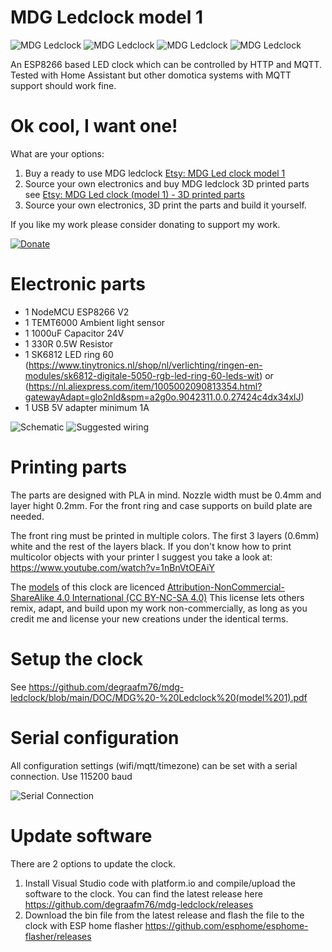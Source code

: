# MDG Ledclock model 1
![MDG Ledclock](https://github.com/degraafm76/mdg-ledclock/blob/main/media/ledclock0.jpg)
![MDG Ledclock](https://github.com/degraafm76/mdg-ledclock/blob/main/media/ledclock1.jpg)
![MDG Ledclock](https://github.com/degraafm76/mdg-ledclock/blob/main/media/ledclock2.jpg)
![MDG Ledclock](https://github.com/degraafm76/mdg-ledclock/blob/main/media/ledclock3.jpg)

An ESP8266 based LED clock which can be controlled by HTTP and MQTT.
Tested with Home Assistant but other domotica systems with MQTT support should work fine.

# Ok cool, I want one!
What are your options:

1. Buy a ready to use MDG ledclock [Etsy: MDG Led clock model 1](https://www.etsy.com/nl/listing/986543633/mdg-led-klok-model-1?ref=listings_manager_grid)
2. Source your own electronics and buy MDG ledclock 3D printed parts see [Etsy: MDG Led clock (model 1) - 3D printed parts](https://www.etsy.com/nl/listing/1155302644/mdg-led-clock-model-1-3d-printed-parts?ref=listings_manager_grid)
3. Source your own electronics, 3D print the parts and build it yourself.

If you like my work please consider donating to support my work.

[![Donate](https://www.paypalobjects.com/en_US/NL/i/btn/btn_donateCC_LG.gif)]( https://www.paypal.com/donate/?hosted_button_id=ZDERFEHERXURW)


# Electronic parts
* 1 NodeMCU ESP8266 V2
* 1 TEMT6000 Ambient light sensor
* 1 1000uF Capacitor 24V
* 1 330R 0.5W Resistor 
* 1 SK6812 LED ring 60 (https://www.tinytronics.nl/shop/nl/verlichting/ringen-en-modules/sk6812-digitale-5050-rgb-led-ring-60-leds-wit) or (https://nl.aliexpress.com/item/1005002090813354.html?gatewayAdapt=glo2nld&spm=a2g0o.9042311.0.0.27424c4dx34xlJ)
* 1 USB 5V adapter minimum 1A

![Schematic](https://github.com/degraafm76/mdg-ledclock/blob/main/media/Led%20clock%20Schematic.png)
![Suggested wiring](https://github.com/degraafm76/mdg-ledclock/blob/main/media/Led%20Clock%20Electronics.jpg)


# Printing parts
The parts are designed with PLA in mind. Nozzle width must be 0.4mm and layer hight 0.2mm. For the front ring and case supports on build plate are needed.

The front ring must be printed in multiple colors. The first 3 layers (0.6mm) white and the rest of the layers black. If you don't know how to print multicolor objects with your printer I suggest you take a look at: https://www.youtube.com/watch?v=1nBnVtOEAiY

The [models](https://github.com/degraafm76/mdg-ledclock/tree/main/STL) of this clock are licenced [Attribution-NonCommercial-ShareAlike 4.0 International (CC BY-NC-SA 4.0)](https://creativecommons.org/licenses/by-nc-sa/4.0/legalcode) This license lets others remix, adapt, and build upon my work non-commercially, as long as you credit me and license your new creations under the identical terms.


# Setup the clock
See https://github.com/degraafm76/mdg-ledclock/blob/main/DOC/MDG%20-%20Ledclock%20(model%201).pdf

# Serial configuration
All configuration settings (wifi/mqtt/timezone) can be set with a serial connection. Use 115200 baud

![Serial Connection](https://github.com/degraafm76/mdg-ledclock/blob/main/media/Serial_connection.png)

# Update software
There are 2 options to update the clock.

1. Install Visual Studio code with platform.io and compile/upload the software to the clock. You can find the latest release here https://github.com/degraafm76/mdg-ledclock/releases
2. Download the bin file from the latest release and flash the file to the clock with ESP home flasher https://github.com/esphome/esphome-flasher/releases
